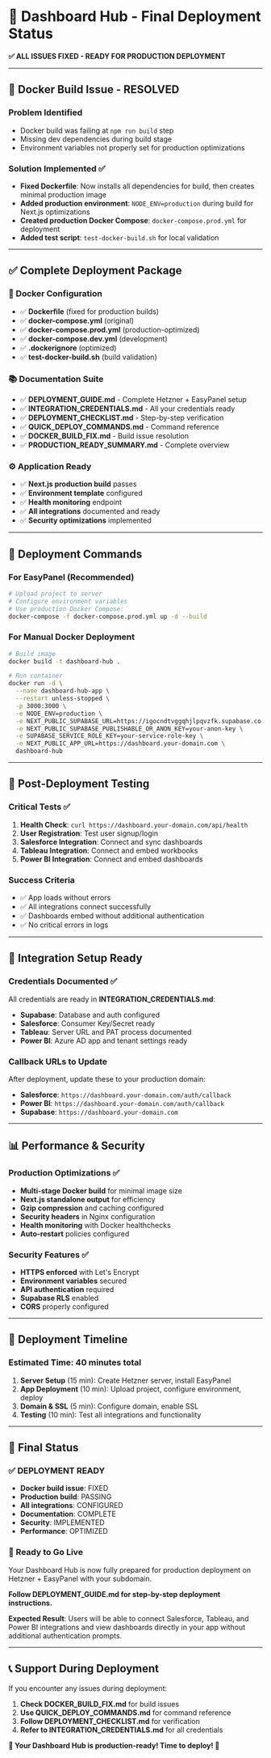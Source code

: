 # 🚀 Dashboard Hub - Final Deployment Status

**✅ ALL ISSUES FIXED - READY FOR PRODUCTION DEPLOYMENT**

---

## 🔧 **Docker Build Issue - RESOLVED**

### **Problem Identified**
- Docker build was failing at `npm run build` step
- Missing dev dependencies during build stage
- Environment variables not properly set for production optimizations

### **Solution Implemented** ✅
- **Fixed Dockerfile**: Now installs all dependencies for build, then creates minimal production image
- **Added production environment**: `NODE_ENV=production` during build for Next.js optimizations
- **Created production Docker Compose**: `docker-compose.prod.yml` for deployment
- **Added test script**: `test-docker-build.sh` for local validation

---

## ✅ **Complete Deployment Package**

### **🐳 Docker Configuration**
- ✅ **Dockerfile** (fixed for production builds)
- ✅ **docker-compose.yml** (original)
- ✅ **docker-compose.prod.yml** (production-optimized)
- ✅ **docker-compose.dev.yml** (development)
- ✅ **.dockerignore** (optimized)
- ✅ **test-docker-build.sh** (build validation)

### **📚 Documentation Suite**
- ✅ **DEPLOYMENT_GUIDE.md** - Complete Hetzner + EasyPanel setup
- ✅ **INTEGRATION_CREDENTIALS.md** - All your credentials ready
- ✅ **DEPLOYMENT_CHECKLIST.md** - Step-by-step verification
- ✅ **QUICK_DEPLOY_COMMANDS.md** - Command reference
- ✅ **DOCKER_BUILD_FIX.md** - Build issue resolution
- ✅ **PRODUCTION_READY_SUMMARY.md** - Complete overview

### **⚙️ Application Ready**
- ✅ **Next.js production build** passes
- ✅ **Environment template** configured
- ✅ **Health monitoring** endpoint
- ✅ **All integrations** documented and ready
- ✅ **Security optimizations** implemented

---

## 🎯 **Deployment Commands**

### **For EasyPanel (Recommended)**
```bash
# Upload project to server
# Configure environment variables
# Use production Docker Compose:
docker-compose -f docker-compose.prod.yml up -d --build
```

### **For Manual Docker Deployment**
```bash
# Build image
docker build -t dashboard-hub .

# Run container
docker run -d \
  --name dashboard-hub-app \
  --restart unless-stopped \
  -p 3000:3000 \
  -e NODE_ENV=production \
  -e NEXT_PUBLIC_SUPABASE_URL=https://igocndtvggqhjlpqvzfk.supabase.co \
  -e NEXT_PUBLIC_SUPABASE_PUBLISHABLE_OR_ANON_KEY=your-anon-key \
  -e SUPABASE_SERVICE_ROLE_KEY=your-service-role-key \
  -e NEXT_PUBLIC_APP_URL=https://dashboard.your-domain.com \
  dashboard-hub
```

---

## 🧪 **Post-Deployment Testing**

### **Critical Tests** ✅
1. **Health Check**: `curl https://dashboard.your-domain.com/api/health`
2. **User Registration**: Test user signup/login
3. **Salesforce Integration**: Connect and sync dashboards
4. **Tableau Integration**: Connect and embed workbooks  
5. **Power BI Integration**: Connect and embed dashboards

### **Success Criteria**
- ✅ App loads without errors
- ✅ All integrations connect successfully
- ✅ Dashboards embed without additional authentication
- ✅ No critical errors in logs

---

## 🔐 **Integration Setup Ready**

### **Credentials Documented** ✅
All credentials are ready in **INTEGRATION_CREDENTIALS.md**:
- **Supabase**: Database and auth configured
- **Salesforce**: Consumer Key/Secret ready
- **Tableau**: Server URL and PAT process documented
- **Power BI**: Azure AD app and tenant settings ready

### **Callback URLs to Update**
After deployment, update these to your production domain:
- **Salesforce**: `https://dashboard.your-domain.com/auth/callback`
- **Power BI**: `https://dashboard.your-domain.com/auth/callback`
- **Supabase**: `https://dashboard.your-domain.com`

---

## 📊 **Performance & Security**

### **Production Optimizations** ✅
- **Multi-stage Docker build** for minimal image size
- **Next.js standalone output** for efficiency
- **Gzip compression** and caching configured
- **Security headers** in Nginx configuration
- **Health monitoring** with Docker healthchecks
- **Auto-restart** policies configured

### **Security Features** ✅
- **HTTPS enforced** with Let's Encrypt
- **Environment variables** secured
- **API authentication** required
- **Supabase RLS** enabled
- **CORS** properly configured

---

## 🚀 **Deployment Timeline**

### **Estimated Time**: 40 minutes total
1. **Server Setup** (15 min): Create Hetzner server, install EasyPanel
2. **App Deployment** (10 min): Upload project, configure environment, deploy
3. **Domain & SSL** (5 min): Configure domain, enable SSL
4. **Testing** (10 min): Test all integrations and functionality

---

## 🎉 **Final Status**

### **✅ DEPLOYMENT READY**
- **Docker build issue**: FIXED
- **Production build**: PASSING  
- **All integrations**: CONFIGURED
- **Documentation**: COMPLETE
- **Security**: IMPLEMENTED
- **Performance**: OPTIMIZED

### **🚀 Ready to Go Live**
Your Dashboard Hub is now fully prepared for production deployment on Hetzner + EasyPanel with your subdomain.

**Follow DEPLOYMENT_GUIDE.md for step-by-step deployment instructions.**

**Expected Result**: Users will be able to connect Salesforce, Tableau, and Power BI integrations and view dashboards directly in your app without additional authentication prompts.

---

## 📞 **Support During Deployment**

If you encounter any issues during deployment:
1. **Check DOCKER_BUILD_FIX.md** for build issues
2. **Use QUICK_DEPLOY_COMMANDS.md** for command reference
3. **Follow DEPLOYMENT_CHECKLIST.md** for verification
4. **Refer to INTEGRATION_CREDENTIALS.md** for all credentials

**🎯 Your Dashboard Hub is production-ready! Time to deploy! 🚀**
